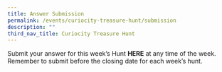 ```yaml
---
title: Answer Submission
permalink: /events/curiocity-treasure-hunt/submission
description: ""
third_nav_title: Curiocity Treasure Hunt
---
```

Submit your answer for this week’s Hunt **HERE** at any time of the week. Remember to submit before the closing date for each week’s hunt.
